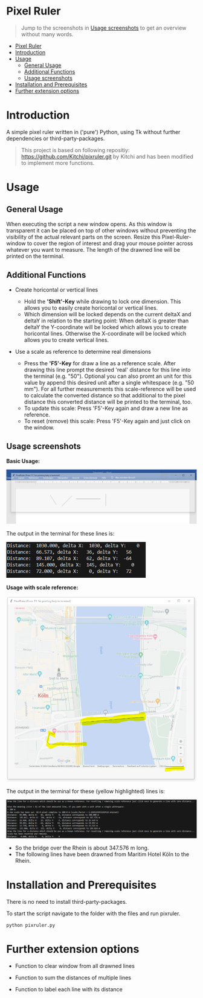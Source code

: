 # Pixel Ruler


> Jump to the screenshots in [Usage screenshots](#usage-screenshots) to get an overview without many words.


- [Pixel Ruler](#pixel-ruler)
- [Introduction](#introduction)
- [Usage](#usage)
  - [General Usage](#general-usage)
  - [Additional Functions](#additional-functions)
  - [Usage screenshots](#usage-screenshots)
- [Installation and Prerequisites](#installation-and-prerequisites)
- [Further extension options](#further-extension-options)






# Introduction


A simple pixel ruler written in ('pure') Python, using Tk without further dependencies or third-party-packages.

> This project is based on following repositiy: https://github.com/Kitchi/pixruler.git by Kitchi and has been modified to implement more functions.





# Usage

## General Usage
When executing the script a new window opens. As this window is transparent it can be placed on top of other windows without preventing the visibility of the actual relevant parts on the screen.
Resize this Pixel-Ruler-window to cover the region of interest and drag
your mouse pointer across whatever you want to measure. The length of
the drawned line will be printed on the terminal. 


## Additional Functions

- Create horicontal or vertical lines
  -  Hold the **'Shift'-Key** while drawing to lock one dimension. This allows you to easily create horicontal or vertical lines. 
  -  Which dimension will be locked depends on the current deltaX and deltaY in relation to the starting point: When deltaX is greater than deltaY the Y-coordinate will be locked which allows you to create horicontal lines. Otherwise the X-coordinate will be locked which allows you to create vertical lines.
  
- Use a scale as reference to determine real dimensions
    - Press the **'F5'-Key** for draw a line as a reference scale. After drawing this line prompt the desired 'real' distance for this line into the terminal (e.g. "50"). Optional you can also promt an unit for this value by append this desired unit after a single whitespace (e.g. "50 mm"). For all further measurements this scale-reference will be used to calculate the converted  distance so that additional to the pixel distance this converted distance will be printed to the terminal, too.
  - To update this scale: Press 'F5'-Key again and draw a new line as reference.
  - To reset (remove) this scale: Press 'F5'-Key again and just click on the window.


## Usage screenshots

**Basic Usage:**

![basic usage (window)](screenshots/basic_usage_window.png)

The output in the terminal for these lines is:

![basic usage (terminal)](screenshots/basic_usage_terminal.png)

**Usage with scale reference:**

![scale reference usage (window)](screenshots/scale_reference_window.png)

The output in the terminal for these (yellow highlighted) lines is:

![scale reference usage (terminal)](screenshots/scale_reference_terminal.png)


- So the bridge over the Rhein is about 347.576 m long.
- The following lines have been drawned from Maritim Hotel Köln to the Rhein.


# Installation and Prerequisites

There is no need to install third-party-packages.

To start the script navigate to the folder with the files and run pixruler.

    python pixruler.py


# Further extension options

- Function to clear window from all drawned lines

- Function to sum the distances of multiple lines

- Function to label each line with its distance



